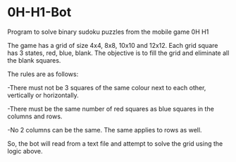 # 0H-H1-Bot
Program to solve binary sudoku puzzles from the mobile game 0H H1

The game has a grid of size 4x4, 8x8, 10x10 and 12x12.
Each grid square has 3 states, red, blue, blank. The objective is to fill the grid and eliminate all the blank squares.

The rules are as follows:
  
  -There must not be 3 squares of the same colour next to each other, vertically or horizontally.
  
  -There must be the same number of red squares as blue squares in the columns and rows.
  
  -No 2 columns can be the same. The same applies to rows as well.
  
  
So, the bot will read from a text file and attempt to solve the grid using the logic above.
